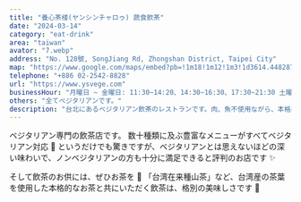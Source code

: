 ```yaml
---
title: "養心茶楼(ヤンシンチャロゥ) 蔬食飲茶"
date: "2024-03-14"
category: "eat-drink"
area: "taiwan"
avator: "7.webp"
address: "No. 128號, SongJiang Rd, Zhongshan District, Taipei City"
map: "https://www.google.com/maps/embed?pb=!1m18!1m12!1m3!1d3614.44828773711!2d121.53021231023267!3d25.05279073744336!2m3!1f0!2f0!3f0!3m2!1i1024!2i768!4f13.1!3m3!1m2!1s0x3442a9609698d01b%3A0x824b567d7b12fb50!2z6aSK5b-D6Iy25qW8IOiUrOmjn-mjsuiMtg!5e0!3m2!1sja!2sjp!4v1710570061149!5m2!1sja!2sjp"
telephone: "+886 02-2542-8828"
url: "https://www.ysvege.com"
businessHour: "月曜日 ~ 金曜日: 11:30~14:20、14:30~16:30、17:30~21:30 土曜日、日曜日: 11:00~16:00、17:00~21:30"
others: "全てベジタリアンです。"
description: "台北にあるベジタリアン飲茶のレストランです。肉、魚不使用ながら、本格的な飲茶を頂くことができます。"
---
```


ベジタリアン専門の飲茶店です。
数十種類に及ぶ豊富なメニューがすべてベジタリアン対応 🥦 というだけでも驚きですが、ベジタリアンとは思えないほどの深い味わいで、ノンベジタリアンの方も十分に満足できると評判のお店です ✨

そして飲茶のお供には、ぜひお茶を 🍵
「台湾在来種山茶」など、台湾産の茶葉を使用した本格的なお茶と共にいただく飲茶は、格別の美味しさです 🥟
